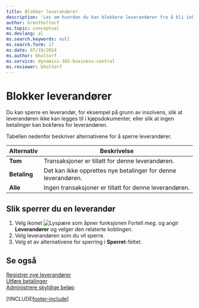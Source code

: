 ```yaml
---
title: Blokker leverandører
description: 'Les om hvordan du kan blokkere leverandører fra å bli inkludert i transaksjoner, eller bare hvordan du blokkere nye betalinger til dem.'
author: brentholtorf
ms.topic: conceptual
ms.devlang: al
ms.search.keywords: null
ms.search.form: 27
ms.date: 07/19/2024
ms.author: bholtorf
ms.service: dynamics-365-business-central
ms.reviewer: bholtorf
---
```


# <a name="block-vendors"></a>Blokker leverandører
Du kan sperre en leverandør, for eksempel på grunn av insolvens, slik at leverandøren ikke kan legges til i kjøpsdokumenter, eller slik at ingen betalinger kan bokføres for leverandøren.

Tabellen nedenfor beskriver alternativene for å sperre leverandører.  

|Alternativ|Beskrivelse|  
|--------------------|------------|  
|**Tom**|Transaksjoner er tillatt for denne leverandøren.|
|**Betaling**|Det kan ikke opprettes nye betalinger for denne leverandøren.|  
|**Alle**|Ingen transaksjoner er tillatt for denne leverandøren.|  

## <a name="to-block-a-vendor"></a>Slik sperrer du en leverandør
1. Velg ikonet ![Lyspære som åpner funksjonen Fortell meg.](media/ui-search/search_small.png "Fortell hva du vil gjøre") og angir **Leverandører** og velger den relaterte koblingen.
2. Velg leverandøren som du vil sperre.
3. Velg et av alternativene for sperring i **Sperret**-feltet.

## <a name="see-also"></a>Se også
[Registrer nye leverandører](purchasing-how-register-new-vendors.md)  
[Utføre betalinger](payables-make-payments.md)  
[Administrere skyldige beløp](payables-manage-payables.md)


[!INCLUDE[footer-include](includes/footer-banner.md)]
